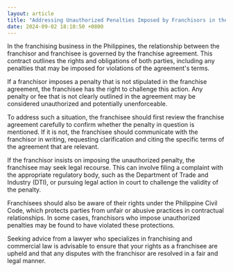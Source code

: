 ```yaml
---
layout: article
title: "Addressing Unauthorized Penalties Imposed by Franchisors in the Philippines"
date: 2024-09-02 18:10:50 +0800
---
```


<p>In the franchising business in the Philippines, the relationship between the franchisor and franchisee is governed by the franchise agreement. This contract outlines the rights and obligations of both parties, including any penalties that may be imposed for violations of the agreement's terms.</p><p>If a franchisor imposes a penalty that is not stipulated in the franchise agreement, the franchisee has the right to challenge this action. Any penalty or fee that is not clearly outlined in the agreement may be considered unauthorized and potentially unenforceable.</p><p>To address such a situation, the franchisee should first review the franchise agreement carefully to confirm whether the penalty in question is mentioned. If it is not, the franchisee should communicate with the franchisor in writing, requesting clarification and citing the specific terms of the agreement that are relevant.</p><p>If the franchisor insists on imposing the unauthorized penalty, the franchisee may seek legal recourse. This can involve filing a complaint with the appropriate regulatory body, such as the Department of Trade and Industry (DTI), or pursuing legal action in court to challenge the validity of the penalty.</p><p>Franchisees should also be aware of their rights under the Philippine Civil Code, which protects parties from unfair or abusive practices in contractual relationships. In some cases, franchisors who impose unauthorized penalties may be found to have violated these protections.</p><p>Seeking advice from a lawyer who specializes in franchising and commercial law is advisable to ensure that your rights as a franchisee are upheld and that any disputes with the franchisor are resolved in a fair and legal manner.</p>